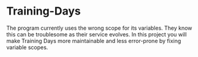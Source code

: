 # Training-Days
The program currently uses the wrong scope for its variables. They know this can be troublesome as their service evolves. In this project you will make Training Days more maintainable and less error-prone by fixing variable scopes.
